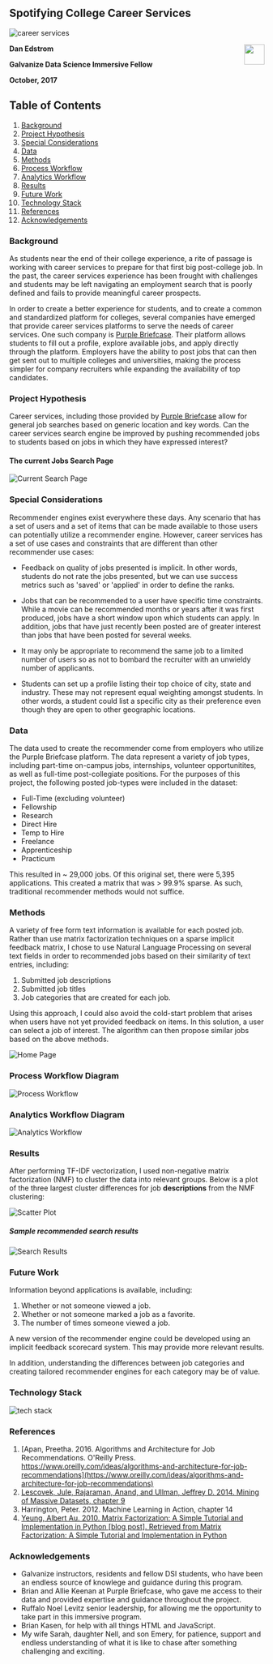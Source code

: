 ## Spotifying College Career Services

![career services](images/career_svcs_image.png "Career Services")

**Dan Edstrom** <img src="images/galvanizesmall.jpg" width="40" height="40" align="right" />

 **Galvanize Data Science Immersive Fellow** 

**October, 2017**

## Table of Contents
1. [Background](#background)
2. [Project Hypothesis](#project-hypothesis)
3. [Special Considerations](#special-considerations)
4. [Data](#data)
5. [Methods](#methods)
6. [Process Workflow](#process-workflow-diagram)
7. [Analytics Workflow](#analytics-workflow-diagram)
8. [Results](#results)
9. [Future Work](#future-work)
10. [Technology Stack](#technology-stack)
11. [References](#references)
12. [Acknowledgements](#acknowledgements)

### Background

As students near the end of their college experience, a rite of passage is working with career services to prepare for that first big post-college job.  In the past, the career services experience has been frought with challenges and students may be left navigating an employment search that is poorly defined and fails to provide meaningful career prospects.  

In order to create a better experience for students, and to create a common and standardized platform for colleges, several companies have emerged that provide career services platforms to serve the needs of career services.  One such company is [Purple Briefcase](http://www.purplebriefcase.com/).  Their platform allows students to fill out a profile, explore available jobs, and apply directly through the platform.  Employers have the ability to post jobs that can then get sent out to multiple colleges and universities, making the process simpler for company recruiters while expanding the availability of top candidates.

### Project Hypothesis

Career services, including those provided by [Purple Briefcase](http://www.purplebriefcase.com/) allow for general job searches based on generic location and key words.  Can the career services search engine be improved by pushing recommended jobs to students based on jobs in which they have expressed interest?

#### The current Jobs Search Page

![Current Search Page](images/pb_jobsearchscreen_current.png "Current Search Page")


### Special Considerations

Recommender engines exist everywhere these days.  Any scenario that has a set of users and a set of items that can be made available to those users can potentially utilize a recommender engine.  However, career services has a set of use cases and constraints that are different than other recommender use cases:

+ Feedback on quality of jobs presented is implicit.  In other words, students do not rate the jobs presented, but we can use success metrics such as 'saved' or 'applied' in order to define the ranks.

+ Jobs that can be recommended to a user have specific time constraints.  While a movie can be recommended months or years after it was first produced, jobs have a short window upon which students can apply.  In addition, jobs that have just recently been posted are of greater interest than jobs that have been posted for several weeks.

+ It may only be appropriate to recommend the same job to a limited number of users so as not to bombard the recruiter with an unwieldy number of applicants.

+ Students can set up a profile listing their top choice of city, state and industry.  These may not represent equal weighting amongst students.  In other words, a student could list a specific city as their preference even though they are open to other geographic locations.

### Data

The data used to create the recommender come from employers who utilize the Purple Briefcase platform.  The data represent a variety of job types, including part-time on-campus jobs, internships, volunteer opportunitites, as well as full-time post-collegiate positions.  For the purposes of this project, the following posted job-types were included in the dataset:

+ Full-Time (excluding volunteer)
+ Fellowship
+ Research
+ Direct Hire
+ Temp to Hire
+ Freelance
+ Apprenticeship
+ Practicum

This resulted in ~ 29,000 jobs.  Of this original set, there were 5,395 applications.  This created a matrix that was > 99.9% sparse.  As such, traditional recommender methods would not suffice.

### Methods

A variety of free form text information is available for each posted job. Rather than use matrix factorization techniques on a sparse implicit feedback matrix, I chose to use Natural Language Processing on several text fields in order to recommended jobs based on their similarity of text entries, including:

1. Submitted job descriptions
2. Submitted job titles
4. Job categories that are created for each job.

Using this approach, I could also avoid the cold-start problem that arises when users have not yet provided feedback on items.  In this solution, a user can select a job of interest.  The algorithm can then propose similar jobs based on the above methods.

![Home Page](images/recommender_home_page.png "Home Page")


### Process Workflow Diagram

![Process Workflow](images/job_recommender_workflow.001.png "Process Workflow")

### Analytics Workflow Diagram

![Analytics Workflow](images/analytics_workflow.png "Analytics Workflow")

### Results

After performing TF-IDF vectorization, I used non-negative matrix factorization (NMF) to cluster the data into relevant groups. Below is a plot of the three largest cluster differences for job **descriptions** from the NMF clustering:

![Scatter Plot](images/descriptions_nmf_cluster.png "Job Description Clusters")

##### Sample recommended search results

![Search Results](images/search_results_example.png "Search Results Sample")

### Future Work

Information beyond applications is available, including:

1. Whether or not someone viewed a job.
2. Whether or not someone marked a job as a favorite.
3. The number of times someone viewed a job.

A new version of the recommender engine could be developed using an implicit feedback scorecard system.  This may provide more relevant results.

In addition, understanding the differences between job categories and creating tailored recommender engines for each category may be of value.

### Technology Stack
![tech stack](images/job_recommender_techstack.png "Tools Used")

### References
1. [Apan, Preetha. 2016. Algorithms and Architecture for Job Recommendations. O'Reilly Press. https://www.oreilly.com/ideas/algorithms-and-architecture-for-job-recommendations](https://www.oreilly.com/ideas/algorithms-and-architecture-for-job-recommendations)
2. [Lescovek, Jule, Rajaraman, Anand, and Ullman, Jeffrey D. 2014. Mining of Massive Datasets, chapter 9](http://infolab.stanford.edu/~ullman/mmds/ch9.pdf)
3. Harrington, Peter. 2012. Machine Learning in Action, chapter 14
4. [Yeung, Albert Au. 2010. Matrix Factorization: A Simple Tutorial and Implementation in Python [blog post]. Retrieved from Matrix Factorization: A Simple Tutorial and Implementation in Python](http://www.quuxlabs.com/blog/2010/09/matrix-factorization-a-simple-tutorial-and-implementation-in-python/)

### Acknowledgements

+ Galvanize instructors, residents and fellow DSI students, who have been an endless source of knowlege and guidance during this program.
+ Brian and Allie Keenan at Purple Briefcase, who gave me access to their data and provided expertise and guidance throughout the project.
+ Ruffalo Noel Levitz senior leadership, for allowing me the opportunity to take part in this immersive program.
+ Brian Kasen, for help with all things HTML and JavaScript.
+ My wife Sarah, daughter Nell, and son Emery, for patience, support and endless understanding of what it is like to chase after something challenging and exciting.



 